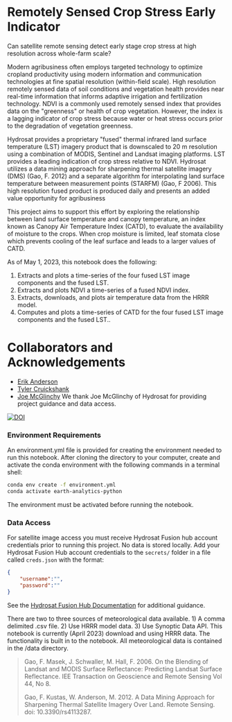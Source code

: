 # Remotely Sensed Crop Stress Early Indicator

Can satellite remote sensing detect early stage crop stress at high resolution across whole-farm scale?

Modern agribusiness often employs targeted technology to optimize cropland productivity using modern information and communication technologies at fine spatial resolution (within-field scale). High resolution remotely sensed data of soil conditions and vegetation health provides near real-time information that informs adaptive irrigation and fertilization technology. NDVI is a commonly used remotely sensed index that provides data on the "greenness" or health of crop vegetation.  However, the index is a lagging indicator of crop stress because water or heat stress occurs prior to the degradation of vegetation greenness.

Hydrosat provides a proprietary "fused" thermal infrared land surface temperature (LST) imagery product that is downscaled to 20 m resolution using a combination of MODIS, Sentinel and Landsat imaging platforms. LST provides a leading indication of crop stress relative to NDVI. Hydrosat utilizes a data mining approach for sharpening thermal satellite imagery (DMS) (Gao, F. 2012) and a separate algorithm for interpolating land surface temperature between measurement points (STARFM) (Gao, F 2006). This high resolution fused product is produced daily and presents an added value opportunity for agribusiness

This project aims to support this effort by exploring the relationship between land surface temperature and canopy temperature, an index known as Canopy Air Temperature Index (CATD), to evaluate the availability of moisture to the crops. When crop moisture is limited, leaf stomata close which prevents cooling of the leaf surface and leads to a larger values of CATD.

As of May 1, 2023, this notebook does the following:
1. Extracts and plots a time-series of the four fused LST image components and the fused LST.
2. Extracts and plots NDVI a time-series of a fused NDVI index.
3. Extracts, downloads, and plots air temperature data from the HRRR model.
4. Computes and plots a time-series of CATD for the four fused LST image components and the fused LST..

# Collaborators and Acknowledgements

- [Erik Anderson](https://github.com/eriktuck)
- [Tyler Cruickshank](https://github.com/tcruicks)
- [Joe McGlinchy](https://github.com/joemcglinchy)
We thank Joe McGlinchy of Hydrosat for providing project guidance and data access.

[![DOI](https://zenodo.org/badge/627146632.svg)](https://zenodo.org/badge/latestdoi/627146632)

### Environment Requirements

An environment.yml file is provided for creating the environment needed to run this notebook.  After cloning the directory to your computer, create and activate the conda environment with the following commands in a terminal shell:

```bash
conda env create -f environment.yml
conda activate earth-analytics-python
```

The environment must be activated before running the notebook.

### Data Access

For satellite image access you must receive Hydrosat Fusion hub account credentials prior to running this project.  No data is stored locally.  Add your Hydrosat Fusion Hub account credentials to the `secrets/` folder in a file called `creds.json` with the format:

```json
{
    "username":"",
    "password":""
}
```
See the [Hydrosat Fusion Hub Documentation](https://hydrosat.github.io/fusion-hub-docs/intro.html) for additional guidance.

There are two to three sources of meteorological data available.  1) A comma delimited .csv file.  2) Use HRRR model data.  3) Use Synoptic Data API.  This notebook is currently (April 2023) download and using HRRR data.  The functionality is built in to the notebook.  All meteorological data is contained in the /data directory.

> Gao, F. Masek, J. Schwaller, M. Hall, F. 2006. On the Blending of Landsat and MODIS Surface Reflectance: Predicting Landsat Surface Reflectance. IEE Transaction on Geoscience and Remote Sensing Vol 44, No 8.
>
> Gao, F. Kustas, W. Anderson, M. 2012. A Data Mining Approach for Sharpening Thermal Satellite Imagery Over Land. Remote Sensing. doi: 10.3390/rs4113287.
